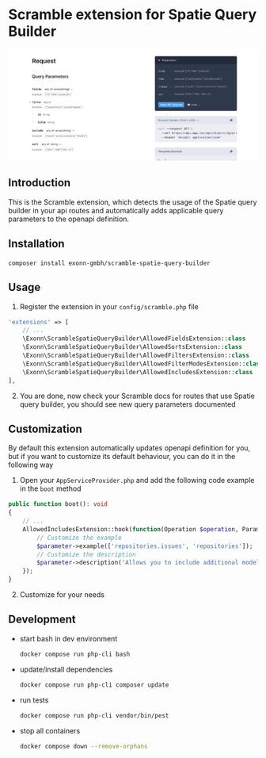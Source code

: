 # Scramble extension for Spatie Query Builder
![Preview](./.github/preview.png)

## Introduction
This is the Scramble extension, which detects the usage of the Spatie query builder in your api routes and automatically adds applicable query parameters to the openapi definition.

## Installation

```
composer install exonn-gmbh/scramble-spatie-query-builder
```

## Usage
1. Register the extension in your `config/scramble.php` file
```php
'extensions' => [
    // ...
    \Exonn\ScrambleSpatieQueryBuilder\AllowedFieldsExtension::class
    \Exonn\ScrambleSpatieQueryBuilder\AllowedSortsExtension::class
    \Exonn\ScrambleSpatieQueryBuilder\AllowedFiltersExtension::class
    \Exonn\ScrambleSpatieQueryBuilder\AllowedFilterModesExtension::class
    \Exonn\ScrambleSpatieQueryBuilder\AllowedIncludesExtension::class
],
```
2. You are done, now check your Scramble docs for routes that use Spatie query builder, you should see new query parameters documented

## Customization
By default this extension automatically updates openapi definition for you, but if you want to customize its default behaviour, you can do it in the following way

1. Open your ```AppServiceProvider.php``` and add the following code example in the ```boot``` method

```php
public function boot(): void
{
    // ...
    AllowedIncludesExtension::hook(function(Operation $operation, Parameter $parameter) {
        // Customize the example
        $parameter->example(['repositories.issues', 'repositories']);
        // Customize the description
        $parameter->description('Allows you to include additional model relations in the response');
    });
}
```
2. Customize for your needs

## Development
* start bash in dev environment
    ```bash
    docker compose run php-cli bash
    ``` 
* update/install dependencies
    ```bash
    docker compose run php-cli composer update 
    ```
* run tests 
    ```bash
    docker compose run php-cli vendor/bin/pest
    ``` 
* stop all containers
    ```bash
    docker compose down --remove-orphans
    ``` 

